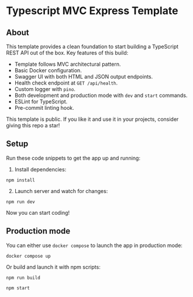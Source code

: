 # Typescript MVC Express Template

## About

This template provides a clean foundation to start building a TypeScript REST API out of the box. Key features of this build:

- Template follows MVC architectural pattern.
- Basic Docker configuration.
- Swagger UI with both HTML and JSON output endpoints.
- Health check endpoint at `GET /api/health`.
- Custom logger with `pino`.
- Both development and production mode with `dev` and `start` commands.
- ESLint for TypeScript.
- Pre-commit linting hook.

This template is public. If you like it and use it in your projects, consider giving this repo a star!

## Setup

Run these code snippets to get the app up and running:

1. Install dependencies:
```
npm install
```

2. Launch server and watch for changes:
```
npm run dev
```

Now you can start coding!

## Production mode

You can either use `docker compose` to launch the app in production mode:
```
docker compose up
```

Or build and launch it with npm scripts:

```
npm run build
```

```
npm start
```
